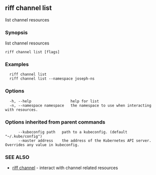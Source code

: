 ## riff channel list

list channel resources

### Synopsis

list channel resources

```
riff channel list [flags]
```

### Examples

```
  riff channel list
  riff channel list --namespace joseph-ns
```

### Options

```
  -h, --help                  help for list
  -n, --namespace namespace   the namespace to use when interacting with resources.
```

### Options inherited from parent commands

```
      --kubeconfig path   path to a kubeconfig. (default "~/.kube/config")
      --master address    the address of the Kubernetes API server. Overrides any value in kubeconfig.
```

### SEE ALSO

* [riff channel](riff_channel.md)	 - interact with channel related resources

